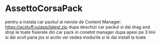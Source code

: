# AssettoCorsaPack
pentru a instala car packul ai nevoie de Content Manager: https://acstuff.ru/app/latest.zip
dupa deschizi car packul si dai drag and drop le toate fisierele din car pack in conetnt manager
dupa apesi pe 3 linii si dai scoll pana jos si acolo vei vedea modurile si le dai install la toate
